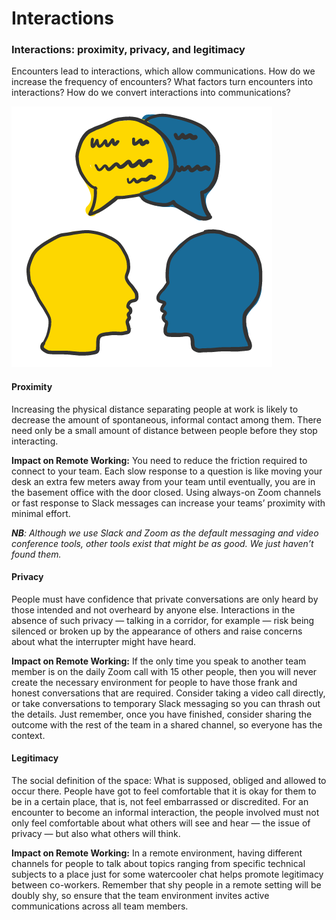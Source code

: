# Interactions

### Interactions: proximity, privacy, and legitimacy

Encounters lead to interactions, which allow communications. How do we increase the frequency of encounters? What factors turn encounters into interactions? How do we convert interactions into communications?

![](../.gitbook/assets/knowledge-sharing-01.png)

#### Proximity

Increasing the physical distance separating people at work is likely to decrease the amount of spontaneous, informal contact among them. There need only be a small amount of distance between people before they stop interacting.

**Impact on Remote Working:** You need to reduce the friction required to connect to your team. Each slow response to a question is like moving your desk an extra few meters away from your team until eventually, you are in the basement office with the door closed. Using always-on Zoom channels or fast response to Slack messages can increase your teams’ proximity with minimal effort.

_**NB**: Although we use Slack and Zoom as the default messaging and video conference tools, other tools exist that might be as good. We just haven’t found them._

#### Privacy

People must have confidence that private conversations are only heard by those intended and not overheard by anyone else. Interactions in the absence of such privacy — talking in a corridor, for example — risk being silenced or broken up by the appearance of others and raise concerns about what the interrupter might have heard.

**Impact on Remote Working:** If the only time you speak to another team member is on the daily Zoom call with 15 other people, then you will never create the necessary environment for people to have those frank and honest conversations that are required. Consider taking a video call directly, or take conversations to temporary Slack messaging so you can thrash out the details. Just remember, once you have finished, consider sharing the outcome with the rest of the team in a shared channel, so everyone has the context.

#### Legitimacy

The social definition of the space: What is supposed, obliged and allowed to occur there. People have got to feel comfortable that it is okay for them to be in a certain place, that is, not feel embarrassed or discredited. For an encounter to become an informal interaction, the people involved must not only feel comfortable about what others will see and hear — the issue of privacy — but also what others will think.

**Impact on Remote Working:** In a remote environment, having different channels for people to talk about topics ranging from specific technical subjects to a place just for some watercooler chat helps promote legitimacy between co-workers. Remember that shy people in a remote setting will be doubly shy, so ensure that the team environment invites active communications across all team members.

